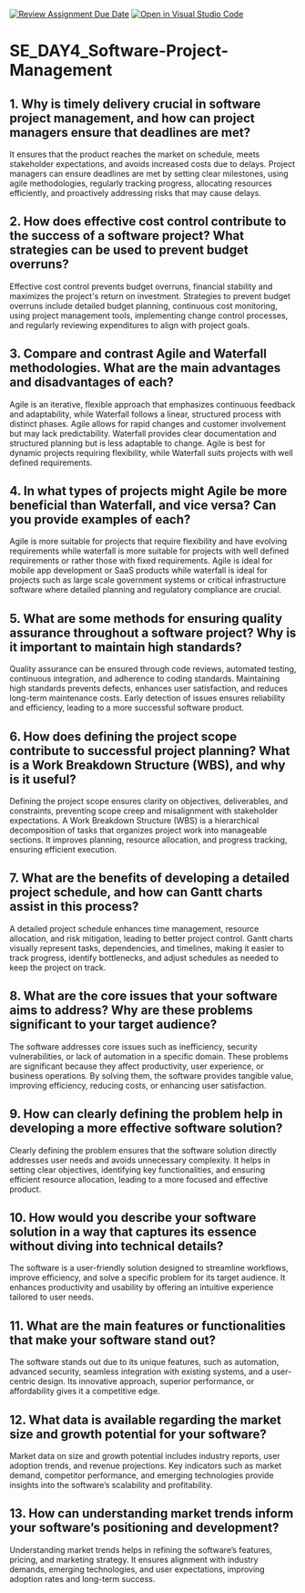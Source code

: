 [![Review Assignment Due Date](https://classroom.github.com/assets/deadline-readme-button-22041afd0340ce965d47ae6ef1cefeee28c7c493a6346c4f15d667ab976d596c.svg)](https://classroom.github.com/a/9pw6JKcu)
[![Open in Visual Studio Code](https://classroom.github.com/assets/open-in-vscode-2e0aaae1b6195c2367325f4f02e2d04e9abb55f0b24a779b69b11b9e10269abc.svg)](https://classroom.github.com/online_ide?assignment_repo_id=18534301&assignment_repo_type=AssignmentRepo)
# SE_DAY4_Software-Project-Management
## 1. Why is timely delivery crucial in software project management, and how can project managers ensure that deadlines are met?
It ensures that the product reaches the market on schedule, meets stakeholder expectations, and avoids increased costs due to delays. Project managers can ensure deadlines are met by setting clear milestones, using agile methodologies, regularly tracking progress, allocating resources efficiently, and proactively addressing risks that may cause delays.

## 2. How does effective cost control contribute to the success of a software project? What strategies can be used to prevent budget overruns?
Effective cost control prevents budget overruns, financial stability and maximizes the project's return on investment. Strategies to prevent budget overruns include detailed budget planning, continuous cost monitoring, using project management tools, implementing change control processes, and regularly reviewing expenditures to align with project goals.


## 3. Compare and contrast Agile and Waterfall methodologies. What are the main advantages and disadvantages of each?
Agile is an iterative, flexible approach that emphasizes continuous feedback and adaptability, while Waterfall follows a linear, structured process with distinct phases. Agile allows for rapid changes and customer involvement but may lack predictability. Waterfall provides clear documentation and structured planning but is less adaptable to change. Agile is best for dynamic projects requiring flexibility, while Waterfall suits projects with well defined requirements.

## 4. In what types of projects might Agile be more beneficial than Waterfall, and vice versa? Can you provide examples of each?
Agile is more suitable for projects that require flexibility and have evolving requirements while waterfall is more suitable for projects with well defined requirements or rather those with fixed requirements. Agile is ideal for mobile app development or SaaS products while waterfall is ideal for projects such as large scale government systems or critical infrastructure software where detailed planning and regulatory compliance are crucial.

## 5. What are some methods for ensuring quality assurance throughout a software project? Why is it important to maintain high standards?
Quality assurance can be ensured through code reviews, automated testing, continuous integration, and adherence to coding standards. Maintaining high standards prevents defects, enhances user satisfaction, and reduces long-term maintenance costs. Early detection of issues ensures reliability and efficiency, leading to a more successful software product.

## 6. How does defining the project scope contribute to successful project planning? What is a Work Breakdown Structure (WBS), and why is it useful?
Defining the project scope ensures clarity on objectives, deliverables, and constraints, preventing scope creep and misalignment with stakeholder expectations. A Work Breakdown Structure (WBS) is a hierarchical decomposition of tasks that organizes project work into manageable sections. It improves planning, resource allocation, and progress tracking, ensuring efficient execution.

## 7. What are the benefits of developing a detailed project schedule, and how can Gantt charts assist in this process?
A detailed project schedule enhances time management, resource allocation, and risk mitigation, leading to better project control. Gantt charts visually represent tasks, dependencies, and timelines, making it easier to track progress, identify bottlenecks, and adjust schedules as needed to keep the project on track.

## 8. What are the core issues that your software aims to address? Why are these problems significant to your target audience?
The software addresses core issues such as inefficiency, security vulnerabilities, or lack of automation in a specific domain. These problems are significant because they affect productivity, user experience, or business operations. By solving them, the software provides tangible value, improving efficiency, reducing costs, or enhancing user satisfaction.

## 9. How can clearly defining the problem help in developing a more effective software solution?
Clearly defining the problem ensures that the software solution directly addresses user needs and avoids unnecessary complexity. It helps in setting clear objectives, identifying key functionalities, and ensuring efficient resource allocation, leading to a more focused and effective product.

## 10. How would you describe your software solution in a way that captures its essence without diving into technical details?
The software is a user-friendly solution designed to streamline workflows, improve efficiency, and solve a specific problem for its target audience. It enhances productivity and usability by offering an intuitive experience tailored to user needs.

## 11. What are the main features or functionalities that make your software stand out?
The software stands out due to its unique features, such as automation, advanced security, seamless integration with existing systems, and a user-centric design. Its innovative approach, superior performance, or affordability gives it a competitive edge.

## 12. What data is available regarding the market size and growth potential for your software?
Market data on size and growth potential includes industry reports, user adoption trends, and revenue projections. Key indicators such as market demand, competitor performance, and emerging technologies provide insights into the software’s scalability and profitability.

## 13. How can understanding market trends inform your software’s positioning and development?
Understanding market trends helps in refining the software’s features, pricing, and marketing strategy. It ensures alignment with industry demands, emerging technologies, and user expectations, improving adoption rates and long-term success.
